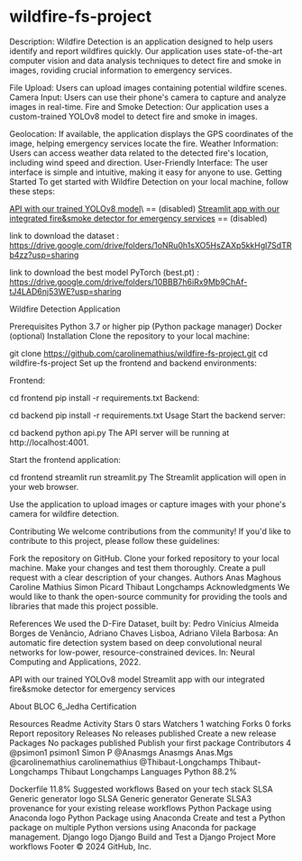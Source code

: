 # wildfire-fs-project

Description: Wildfire Detection is an application designed to help users identify and report wildfires quickly. Our application uses state-of-the-art computer vision and data analysis techniques to detect fire and smoke in images, roviding crucial information to emergency services.

File Upload: Users can upload images containing potential wildfire scenes.
Camera Input: Users can use their phone's camera to capture and analyze images in real-time.
Fire and Smoke Detection: Our application uses a custom-trained YOLOv8 model to detect fire and smoke in images.

Geolocation: If available, the application displays the GPS coordinates of the image, helping emergency services locate the fire.
Weather Information: Users can access weather data related to the detected fire's location, including wind speed and direction.
User-Friendly Interface: The user interface is simple and intuitive, making it easy for anyone to use.
Getting Started
To get started with Wildfire Detection on your local machine, follow these steps:

[API with our trained YOLOv8 model](https://wildfire-project-backend.herokuapp.com)\ == (disabled)
[Streamlit app with our integrated fire&smoke detector for emergency services](https://wildfire-project-streamlit.herokuapp.com/) == (disabled)

link to download the dataset : https://drive.google.com/drive/folders/1oNRu0h1sXO5HsZAXp5kkHgl7SdTRb4zz?usp=sharing

link to download the best model PyTorch (best.pt) : https://drive.google.com/drive/folders/10BBB7h6iRx9Mb9ChAf-tJ4LAD6nj53WE?usp=sharing

Wildfire Detection Application


Prerequisites
Python 3.7 or higher
pip (Python package manager)
Docker (optional)
Installation
Clone the repository to your local machine:

git clone https://github.com/carolinemathius/wildfire-fs-project.git
cd wildfire-fs-project
Set up the frontend and backend environments:

Frontend:

cd frontend
pip install -r requirements.txt
Backend:

cd backend
pip install -r requirements.txt
Usage
Start the backend server:

cd backend
python api.py
The API server will be running at http://localhost:4001.

Start the frontend application:

cd frontend
streamlit run streamlit.py
The Streamlit application will open in your web browser.

Use the application to upload images or capture images with your phone's camera for wildfire detection.

Contributing
We welcome contributions from the community! If you'd like to contribute to this project, please follow these guidelines:

Fork the repository on GitHub.
Clone your forked repository to your local machine.
Make your changes and test them thoroughly.
Create a pull request with a clear description of your changes.
Authors
Anas Maghous
Caroline Mathius
Simon Picard
Thibaut Longchamps
Acknowledgments
We would like to thank the open-source community for providing the tools and libraries that made this project possible.

References
We used the D-Fire Dataset, built by: Pedro Vinícius Almeida Borges de Venâncio, Adriano Chaves Lisboa, Adriano Vilela Barbosa: An automatic fire detection system based on deep convolutional neural networks for low-power, resource-constrained devices. In: Neural Computing and Applications, 2022.

API with our trained YOLOv8 model
Streamlit app with our integrated fire&smoke detector for emergency services

About
BLOC 6_Jedha Certification

Resources
 Readme
 Activity
Stars
 0 stars
Watchers
 1 watching
Forks
 0 forks
Report repository
Releases
No releases published
Create a new release
Packages
No packages published
Publish your first package
Contributors
4
@psimon1
psimon1 Simon P
@Anasmgs
Anasmgs Anas.Mgs
@carolinemathius
carolinemathius
@Thibaut-Longchamps
Thibaut-Longchamps Thibaut Longchamps
Languages
Python
88.2%
 
Dockerfile
11.8%
Suggested workflows
Based on your tech stack
SLSA Generic generator logo
SLSA Generic generator
Generate SLSA3 provenance for your existing release workflows
Python Package using Anaconda logo
Python Package using Anaconda
Create and test a Python package on multiple Python versions using Anaconda for package management.
Django logo
Django
Build and Test a Django Project
More workflows
Footer
© 2024 GitHub, Inc.
